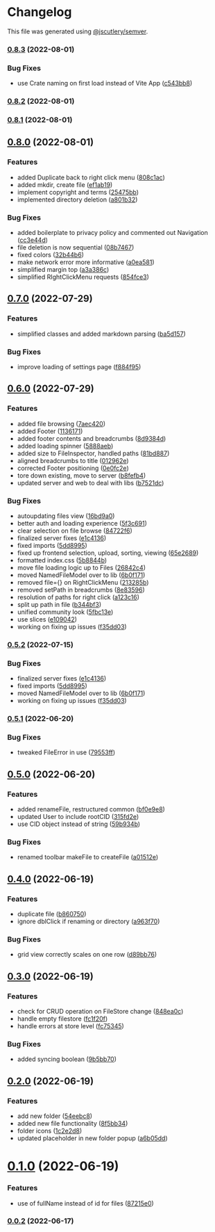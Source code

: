# Changelog

This file was generated using [@jscutlery/semver](https://github.com/jscutlery/semver).

### [0.8.3](https://github.com/Crate-Network/crate/compare/@crate/web-0.8.2...@crate/web-0.8.3) (2022-08-01)


### Bug Fixes

* use Crate naming on first load instead of Vite App ([c543bb8](https://github.com/Crate-Network/crate/commit/c543bb8d8a0983c880a6b7ddaf69e57816a98f9f))

### [0.8.2](https://github.com/Crate-Network/crate/compare/@crate/web-0.8.1...@crate/web-0.8.2) (2022-08-01)

### [0.8.1](https://github.com/Crate-Network/crate/compare/@crate/web-0.8.0...@crate/web-0.8.1) (2022-08-01)

## [0.8.0](https://github.com/Crate-Network/crate/compare/@crate/web-0.7.0...@crate/web-0.8.0) (2022-08-01)


### Features

* added Duplicate back to right click menu ([808c1ac](https://github.com/Crate-Network/crate/commit/808c1aca29808f32d932cc0a1b0c2f7de6b238b9))
* added mkdir, create file ([ef1ab19](https://github.com/Crate-Network/crate/commit/ef1ab19a614b0bc1242376aa0a0d2124adc85322))
* implement copyright and terms ([25475bb](https://github.com/Crate-Network/crate/commit/25475bb157f1353425776df2e25a62ca9627bb5f))
* implemented directory deletion ([a801b32](https://github.com/Crate-Network/crate/commit/a801b3203b285fb3db3f3b3dc12bccf67e034fba))


### Bug Fixes

* added boilerplate to privacy policy and commented out Navigation ([cc3e44d](https://github.com/Crate-Network/crate/commit/cc3e44dd5210849bfff36d7d25bdb710e81c9bd0))
* file deletion is now sequential ([08b7467](https://github.com/Crate-Network/crate/commit/08b7467f969f0fca191cf6fd038145f8025a7735))
* fixed colors ([32b44b6](https://github.com/Crate-Network/crate/commit/32b44b62507017843631ead6fc5709a1ee9a6de4))
* make network error more informative ([a0ea581](https://github.com/Crate-Network/crate/commit/a0ea581a073e2a06614f52a33ae82bb6460ddec3))
* simplified margin top ([a3a386c](https://github.com/Crate-Network/crate/commit/a3a386c5a8e9f236244f186a84f8b00fb8343c56))
* simplified RIghtClickMenu requests ([854fce3](https://github.com/Crate-Network/crate/commit/854fce386fe30390070b8e688ef80e5b7a1a1444))

## [0.7.0](https://github.com/Crate-Network/crate/compare/@crate/web-0.6.0...@crate/web-0.7.0) (2022-07-29)


### Features

* simplified classes and added markdown parsing ([ba5d157](https://github.com/Crate-Network/crate/commit/ba5d15756b57dd8473ee7961cccdda29f9044ab6))


### Bug Fixes

* improve loading of settings page ([f884f95](https://github.com/Crate-Network/crate/commit/f884f95a9c10866ba0c8835965fd0554e2a91481))

## [0.6.0](https://github.com/Crate-Network/crate/compare/@crate/web-0.5.1...@crate/web-0.6.0) (2022-07-29)


### Features

* added file browsing ([7aec420](https://github.com/Crate-Network/crate/commit/7aec420e923981416a28ed41b43f8a51d96dc65a))
* added Footer ([1136171](https://github.com/Crate-Network/crate/commit/11361714b214839f2722ce5c9bfeaff8c0159aec))
* added footer contents and breadcrumbs ([8d9384d](https://github.com/Crate-Network/crate/commit/8d9384dc74ae76437fd38708c117ceeff0352ee8))
* added loading spinner ([5888aeb](https://github.com/Crate-Network/crate/commit/5888aebc1d11a984c2bff664257fa2fced39c847))
* added size to FileInspector, handled paths ([81bd887](https://github.com/Crate-Network/crate/commit/81bd887bd987f8a6c33bfb819d82f284ace11954))
* aligned breadcrumbs to title ([012962e](https://github.com/Crate-Network/crate/commit/012962ee4cf7eea18648424ff3dd5e8c7f107369))
* corrected Footer positioning ([0e0fc2e](https://github.com/Crate-Network/crate/commit/0e0fc2e712057bcc3b628c4ee309440a8c9c0b5c))
* tore down existing, move to server ([b8fefb4](https://github.com/Crate-Network/crate/commit/b8fefb424aeed0c67b7cf630c46644912fbec46e))
* updated server and web to deal with libs ([b7521dc](https://github.com/Crate-Network/crate/commit/b7521dc42d5842950c06014f36f0df0a4ad3343a))


### Bug Fixes

* autoupdating files view ([16bd9a0](https://github.com/Crate-Network/crate/commit/16bd9a00ab0cdd24c8436db4e9e73731e612e083))
* better auth and loading experience ([5f3c691](https://github.com/Crate-Network/crate/commit/5f3c69105a4a04f26f5ae860fa1dd2e232f309e0))
* clear selection on file browse ([84722f6](https://github.com/Crate-Network/crate/commit/84722f6c4c53e0d289a3b34cad7c2b05b78b971a))
* finalized server fixes ([e1c4136](https://github.com/Crate-Network/crate/commit/e1c4136b5c2b00a7eaac5cfebf8976119fbda92a))
* fixed imports ([5dd8995](https://github.com/Crate-Network/crate/commit/5dd8995b7531b62b930ca27f7f32836e30d50a49))
* fixed up frontend selection, upload, sorting, viewing ([65e2689](https://github.com/Crate-Network/crate/commit/65e2689e083a68cc763cd05226577af12fd8ea61))
* formatted index.css ([5b8844b](https://github.com/Crate-Network/crate/commit/5b8844bb7b11c2c5231ff3f778ce0cab46d30eff))
* move file loading logic up to Files ([26842c4](https://github.com/Crate-Network/crate/commit/26842c4f2d108faa9c4ff7e5c85a1de0c7167c48))
* moved NamedFileModel over to lib ([6b0f171](https://github.com/Crate-Network/crate/commit/6b0f171d9a865517159caf5ee8eb23dc76c2ac95))
* removed file={} on RightClickMenu ([213285b](https://github.com/Crate-Network/crate/commit/213285ba60e157b7569a806da875716df4dabf83))
* removed setPath in breadcrumbs ([8e83596](https://github.com/Crate-Network/crate/commit/8e835963280c9bff65a05b823226049a2ade61c6))
* resolution of paths for right click ([a123c16](https://github.com/Crate-Network/crate/commit/a123c165dd153d0c978b4d52245c1af74dfb630e))
* split up path in file ([b344bf3](https://github.com/Crate-Network/crate/commit/b344bf3eda23206c6d2a7906ece484a4eb733f10))
* unified community look ([5fbc13e](https://github.com/Crate-Network/crate/commit/5fbc13eacc8e6f29b395f9430bf771a34773dbd2))
* use slices ([e109042](https://github.com/Crate-Network/crate/commit/e109042919f712b5477318637b7a973808a1c7bf))
* working on fixing up issues ([f35dd03](https://github.com/Crate-Network/crate/commit/f35dd03761c0fc1a1e4cafd5cbfdb080300e5dd0))

### [0.5.2](https://github.com/Crate-Network/crate/compare/@crate/web-0.5.1...@crate/web-0.5.2) (2022-07-15)


### Bug Fixes

* finalized server fixes ([e1c4136](https://github.com/Crate-Network/crate/commit/e1c4136b5c2b00a7eaac5cfebf8976119fbda92a))
* fixed imports ([5dd8995](https://github.com/Crate-Network/crate/commit/5dd8995b7531b62b930ca27f7f32836e30d50a49))
* moved NamedFileModel over to lib ([6b0f171](https://github.com/Crate-Network/crate/commit/6b0f171d9a865517159caf5ee8eb23dc76c2ac95))
* working on fixing up issues ([f35dd03](https://github.com/Crate-Network/crate/commit/f35dd03761c0fc1a1e4cafd5cbfdb080300e5dd0))

### [0.5.1](https://github.com/Crate-Network/crate/compare/@crate/web-0.5.0...@crate/web-0.5.1) (2022-06-20)

### Bug Fixes

- tweaked FileError in use ([79553ff](https://github.com/Crate-Network/crate/commit/79553ffd713f8a1989a1c5cbd194a5cb6482fa4c))

## [0.5.0](https://github.com/Crate-Network/crate/compare/@crate/web-0.4.0...@crate/web-0.5.0) (2022-06-20)

### Features

- added renameFile, restructured common ([bf0e9e8](https://github.com/Crate-Network/crate/commit/bf0e9e8219f5f8377f5adb40c167483b6827caa1))
- updated User to include rootCID ([315fd2e](https://github.com/Crate-Network/crate/commit/315fd2e4116c14d8edaa3602fc04d055d434b80a))
- use CID object instead of string ([59b934b](https://github.com/Crate-Network/crate/commit/59b934be6b3f6d3f124f9724fc8e7c9bc89121dd))

### Bug Fixes

- renamed toolbar makeFile to createFile ([a01512e](https://github.com/Crate-Network/crate/commit/a01512e2261ad5470d8709245a555ee7561918ca))

## [0.4.0](https://github.com/Crate-Network/crate/compare/@crate/web-0.3.0...@crate/web-0.4.0) (2022-06-19)

### Features

- duplicate file ([b860750](https://github.com/Crate-Network/crate/commit/b860750325d67d4f84789a946feafde7de8ddba6))
- ignore dblClick if renaming or directory ([a963f70](https://github.com/Crate-Network/crate/commit/a963f70ba955df37ab523e74a388bbd7aee4f89a))

### Bug Fixes

- grid view correctly scales on one row ([d89bb76](https://github.com/Crate-Network/crate/commit/d89bb76efb2fe600e6b5f14ca5726bc6039374ce))

## [0.3.0](https://github.com/Crate-Network/crate/compare/@crate/web-0.2.0...@crate/web-0.3.0) (2022-06-19)

### Features

- check for CRUD operation on FileStore change ([848ea0c](https://github.com/Crate-Network/crate/commit/848ea0cab2089f54e5d8c16f367db4cdaf974662))
- handle empty filestore ([fc1f20f](https://github.com/Crate-Network/crate/commit/fc1f20f608e9f1234655e6c420cde1f119ff45e1))
- handle errors at store level ([fc75345](https://github.com/Crate-Network/crate/commit/fc7534520ceef9b6b181c433772e056216b978d7))

### Bug Fixes

- added syncing boolean ([9b5bb70](https://github.com/Crate-Network/crate/commit/9b5bb70cd6b1ba75dc6c63c2207dd7dff8b62eb7))

## [0.2.0](https://github.com/Crate-Network/crate/compare/@crate/web-0.1.0...@crate/web-0.2.0) (2022-06-19)

### Features

- add new folder ([54eebc8](https://github.com/Crate-Network/crate/commit/54eebc81d5f65b4f26114b0f8d40c4f567759602))
- added new file functionality ([8f5bb34](https://github.com/Crate-Network/crate/commit/8f5bb34baa195d7c500775da0a13207530450c4b))
- folder icons ([1c2e2d8](https://github.com/Crate-Network/crate/commit/1c2e2d88abdd78925b532d68dbde7524b3ffd5dc))
- updated placeholder in new folder popup ([a6b05dd](https://github.com/Crate-Network/crate/commit/a6b05ddc142cbaa279e9427e747e8060feb2f2be))

# [0.1.0](https://github.com/Crate-Network/crate/compare/@crate/web-0.0.1...@crate/web-0.1.0) (2022-06-19)

### Features

- use of fullName instead of id for files ([87215e0](https://github.com/Crate-Network/crate/commit/87215e00ac8243e7b757c89cfa5aacdcebd5d3c1))

### [0.0.2](https://github.com/Crate-Network/crate/compare/@crate/web-0.0.1...@crate/web-0.0.2) (2022-06-17)
